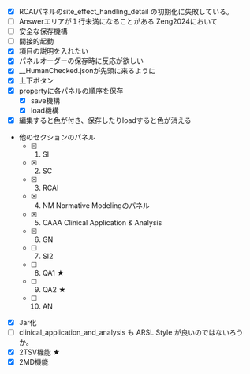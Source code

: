   * [x] RCAIパネルのsite_effect_handling_detail の初期化に失敗している。
  * [ ] Answerエリアが１行未満になることがある Zeng2024において
  * [ ] 安全な保存機構
  * [ ] 間接的起動
  * [x] 項目の説明を入れたい
  * [x] パネルオーダーの保存時に反応が欲しい
  * [x] __HumanChecked.jsonが先頭に来るように
  * [x] 上下ボタン
  * [x] propertyに各パネルの順序を保存
    * [x] save機構
    * [x] load機構
  * [x] 編集すると色が付き、保存したりloadすると色が消える
  * 他のセクションのパネル
    * [x] 1. SI
    * [x] 2. SC
    * [x] 3. RCAI
    * [x] 4. NM Normative Modelingのパネル
    * [x] 5. CAAA Clinical Application & Analysis
    * [x] 6. GN
    * [ ] 7. SI2
    * [ ] 8. QA1 ★
    * [ ] 9. QA2 ★
    * [ ] 10. AN
  * [x] Jar化
  * [ ] clinical_application_and_analysis も ARSL Style が良いのではないろうか。
  * [x] 2TSV機能 ★
  * [x] 2MD機能
